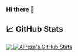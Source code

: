 ### Hi there 👋

## &#x1f4c8; GitHub Stats

<a href="https://github.com/Alirezagoshayesh/Alirezagoshayesh">
  <img align="center" src="https://github-readme-stats.vercel.app/api/top-langs/?username=Alirezagoshayesh&title_color=ffffff&text_color=c9cacc&icon_color=2bbc8a&bg_color=1d1f21" />
</a>
<a href="https://github.com/Alirezagoshayesh/Alirezagoshayesh">
  <img align="center" src="https://github-readme-stats.vercel.app/api?username=Alirezagoshayesh&show_icons=true&line_height=27&count_private=true&title_color=ffffff&text_color=c9cacc&icon_color=2bbc8a&bg_color=1d1f21" alt="Alireza's GitHub Stats" />
</a>  

<!--
**alirezagoshayesh/alirezagoshayesh** is a ✨ _special_ ✨ repository because its `README.md` (this file) appears on your GitHub profile.

Here are some ideas to get you started:

- 🔭 I’m currently working on ...
- 🌱 I’m currently learning ...
- 👯 I’m looking to collaborate on ...
- 🤔 I’m looking for help with ...
- 💬 Ask me about ...
- 📫 How to reach me: ...
- 😄 Pronouns: ...
- ⚡ Fun fact: ...
-->
